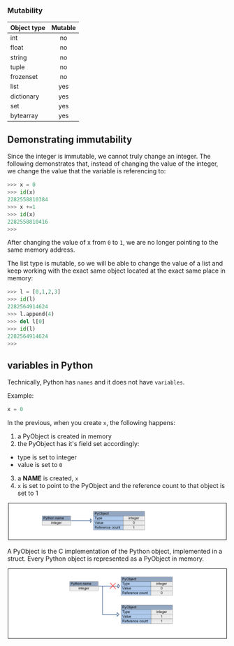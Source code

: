 ### Mutability

| Object type        | Mutable |
| ------------------ |:-------------:|
| int                | no            |
| float              | no            |
| string             | no            |
| tuple              | no            |
| frozenset          | no            |
| list               | yes           |
| dictionary         | yes           |
| set                | yes           |
| bytearray          | yes           |



## Demonstrating immutability

Since the integer is immutable, we cannot truly change an integer. The following demonstrates that, instead of changing the value of the integer, we change the value that the variable is referencing to:
```python
>>> x = 0
>>> id(x) 
2282558810384
>>> x +=1
>>> id(x) 
2282558810416
>>>  
```

After changing the value of x from `0` to `1`, we are no longer pointing to the same memory address.

The list type is mutable, so we will be able to change the value of a list and keep working with the exact same object located at the exact same place in memory:
```python
>>> l = [0,1,2,3]
>>> id(l)
2282564914624
>>> l.append(4)
>>> del l[0]
>>> id(l)       
2282564914624
>>> 
```


## variables in Python

Technically, Python has `names` and it does not have `variables`.

Example:

```python
x = 0
```

In the previous, when you create `x`, the following happens:
1. a PyObject is created in memory
2. the PyObject has it's field set accordingly:
  - type is set to integer
  - value is set to `0`
3. a <b>NAME</b> is created, `x`
4. `x` is set to point to the PyObject and the reference count to that object is set to 1

![Python name](/img/python_variable_is_a_name.png "Python name")

A PyObject is the C implementation of the Python object, implemented in a struct. Every Python object is represented as a PyObject in memory.



![Python change variable name](/img/python_change_var_name.png "Python change variable name")
